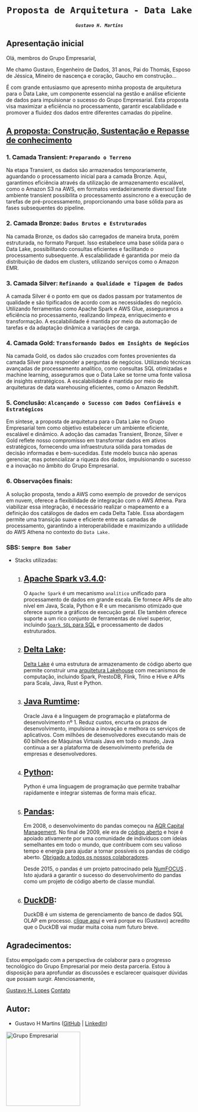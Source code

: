 # <h1 align="center">`Proposta de Arquitetura - Data Lake`</h1>

##### <p align="center">`Gustavo H. Martins`</p>

## Apresentação inicial

Olá, membros do Grupo Empresarial,

Me chamo Gustavo, Engenheiro de Dados, 31 anos, Pai do Thomás, Esposo de Jéssica, Mineiro de nascença e coração, Gaucho em construção...

É com grande entusiasmo que apresento minha proposta de arquitetura para o Data Lake, um componente essencial na gestão e análise eficiente de dados para impulsionar o sucesso do Grupo Empresarial.
Esta proposta visa maximizar a eficiência no processamento, garantir escalabilidade e promover a fluidez dos dados entre diferentes camadas do pipeline.

## [A proposta: Construção, Sustentação e Repasse de conhecimento](./Projeto_Data_Lake.pptx)

### 1. Camada Transient: `Preparando o Terreno`

Na etapa Transient, os dados são armazenados temporariamente, aguardando o processamento inicial para a camada Bronze. Aqui, garantimos eficiência através da utilização de armazenamento escalável, como o Amazon S3 na AWS, em formatos verdadeiramente diversos! Este ambiente transient possibilita o processamento assíncrono e a execução de tarefas de pré-processamento, proporcionando uma base sólida para as fases subsequentes do pipeline.

### 2. Camada Bronze: `Dados Brutos e Estruturados`

Na camada Bronze, os dados são carregados de maneira bruta, porém estruturada, no formato Parquet. Isso estabelece uma base sólida para o Data Lake, possibilitando consultas eficientes e facilitando o processamento subsequente. A escalabilidade é garantida por meio da distribuição de dados em clusters, utilizando serviços como o Amazon EMR.

### 3. Camada Silver: `Refinando a Qualidade e Tipagem de Dados`

A camada Silver é o ponto em que os dados passam por tratamentos de qualidade e são tipificados de acordo com as necessidades do negócio. Utilizando ferramentas como Apache Spark e AWS Glue, asseguramos a eficiência no processamento, realizando limpeza, enriquecimento e transformação. A escalabilidade é mantida por meio da automação de tarefas e da adaptação dinâmica a variações de carga.

### 4. Camada Gold: `Transformando Dados em Insights de Negócios`

Na camada Gold, os dados são cruzados com fontes provenientes da camada Silver para responder a perguntas de negócios. Utilizando técnicas avançadas de processamento analítico, como consultas SQL otimizadas e machine learning, asseguramos que o Data Lake se torne uma fonte valiosa de insights estratégicos. A escalabilidade é mantida por meio de arquiteturas de data warehousing eficientes, como o Amazon Redshift.

### 5. Conclusão: `Alcançando o Sucesso com Dados Confiáveis e Estratégicos`

Em síntese, a proposta de arquitetura para o Data Lake no Grupo Empresarial tem como objetivo estabelecer um ambiente eficiente, escalável e dinâmico. A adoção das camadas Transient, Bronze, Silver e Gold reflete nosso compromisso em transformar dados em ativos estratégicos, fornecendo uma infraestrutura sólida para tomadas de decisão informadas e bem-sucedidas. Este modelo busca não apenas gerenciar, mas potencializar a riqueza dos dados, impulsionando o sucesso e a inovação no âmbito do Grupo Empresarial.

### 6. Observações finais:

A solução proposta, tendo a AWS como exemplo de provedor de serviços em nuvem, oferece a flexibilidade de integração com o AWS Athena. Para viabilizar essa integração, é necessário realizar o mapeamento e a definição dos catálogos de dados em cada Delta Table. Essa abordagem permite uma transição suave e eficiente entre as camadas de processamento, garantindo a interoperabilidade e maximizando a utilidade do AWS Athena no contexto do `Data Lake.`

### SBS: `Sempre Bom Saber`

- Stacks utilizadas:

  1. [Apache Spark v3.4.0](https://spark.apache.org/docs/3.4.0/):
     --------------------

     O `Apache Spark` é um mecanismo `analítico` unificado para processamento de dados em grande escala.
     Ele fornece APIs de alto nível em Java, Scala, Python e R e um mecanismo otimizado que oferece suporte a gráficos de execução geral.
     Ele também oferece suporte a um rico conjunto de ferramentas de nível superior, incluindo [`Spark SQL` para SQL](https://spark.apache.org/docs/3.4.0/sql-programming-guide.html) e processamento de dados estruturados.
  2. [Delta Lake](https://docs.delta.io/2.4.0/index.html):
     -----------

     [Delta Lake](https://www.databricks.com/wp-content/uploads/2020/08/p975-armbrust.pdf) é uma estrutura de armazenamento de código aberto que permite construir uma
     [arquitetura Lakehouse](https://www.cidrdb.org/cidr2021/papers/cidr2021_paper17.pdf) com mecanismos de computação, incluindo Spark, PrestoDB, Flink, Trino e Hive e APIs para Scala, Java, Rust e Python.
  3. [Java Rumtime](https://dev.java/):
     -------------

     Oracle Java é a linguagem de programação e plataforma de desenvolvimento nº 1.
     Reduz custos, encurta os prazos de desenvolvimento, impulsiona a inovação e melhora os serviços de aplicativos.
     Com milhões de desenvolvedores executando mais de 60 bilhões de Máquinas Virtuais Java em todo o mundo, Java continua a ser a plataforma de desenvolvimento preferida de empresas e desenvolvedores.
  4. [Python](http://python.org/):
     -------

     Python é uma linguagem de programação que permite trabalhar rapidamente e integrar sistemas de forma mais eficaz.
  5. [Pandas](https://pandas.pydata.org/):
     -------

     Em 2008, o desenvolvimento do pandas começou na [AQR Capital Management](https://www.aqr.com/).
     No final de 2009, ele era de [código aberto](https://en.wikipedia.org/wiki/Open_source) e hoje é apoiado ativamente por uma comunidade de indivíduos com ideias semelhantes em todo o mundo, que contribuem com seu valioso tempo e energia para ajudar a tornar possíveis os pandas de código aberto.
     [Obrigado a todos os nossos colaboradores](https://pandas.pydata.org/about/team.html).

     Desde 2015, o pandas é um projeto patrocinado pela [NumFOCUS](https://numfocus.org/sponsored-projects) .
     Isto ajudará a garantir o sucesso do desenvolvimento do pandas como um projeto de código aberto de classe mundial.
  6. [DuckDB](https://duckdb.org/):
     -------

     DuckDB é um sistema de gerenciamento de banco de dados SQL OLAP em processo.
     [clique aqui](https://www.confessionsofadataguy.com/duckdb-delta-lake-the-new-lake-house/) e verá porque eu (Gustavo) acredito que o DuckDB vai mudar muita coisa num futuro breve.

## Agradecimentos:

Estou empolgado com a perspectiva de colaborar para o progresso tecnológico do Grupo Empresarial por meio desta parceria. Estou à disposição para aprofundar as discussões e esclarecer quaisquer dúvidas que possam surgir. Atenciosamente,

[Gustavo H. Lopes](https://www.linkedin.com/in/gustavo-henrique-lopes-martins-361789192/)
[Contato](https://wa.me/553182273761)

## Autor:

- Gustavo H Martins ([GitHub](https://github.com/Gustavo-H-Martins) | [LinkedIn](https://www.linkedin.com/in/gustavo-henrique-lopes-martins-361789192/))

<img src="https://media.licdn.com/dms/image/D4D03AQF7UOju704NIg/profile-displayphoto-shrink_100_100/0/1704996653082?e=1711584000&v=beta&t=YAdPuhXUVg2Zdqvu8JoK5MraEIyri0EYv-qZctPrpPE" alt="Grupo Empresarial" width="200" height="200"/>

